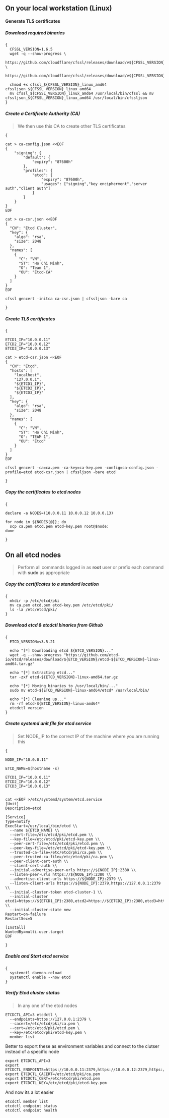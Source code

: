 
## On your local workstation (Linux)

#### Generate TLS certificates
##### Download required binaries
```
{
  CFSSL_VERSION=1.6.5
  wget -q --show-progress \
    https://github.com/cloudflare/cfssl/releases/download/v${CFSSL_VERSION}/cfssl_${CFSSL_VERSION}_linux_amd64 \
    https://github.com/cloudflare/cfssl/releases/download/v${CFSSL_VERSION}/cfssljson_${CFSSL_VERSION}_linux_amd64
  
  chmod +x cfssl_${CFSSL_VERSION}_linux_amd64 cfssljson_${CFSSL_VERSION}_linux_amd64
  mv cfssl_${CFSSL_VERSION}_linux_amd64 /usr/local/bin/cfssl && mv cfssljson_${CFSSL_VERSION}_linux_amd64 /usr/local/bin/cfssljson
}
```
##### Create a Certificate Authority (CA)
> We then use this CA to create other TLS certificates
```
{

cat > ca-config.json <<EOF
{
    "signing": {
        "default": {
            "expiry": "87600h"
        },
        "profiles": {
            "etcd": {
                "expiry": "87600h",
                "usages": ["signing","key encipherment","server auth","client auth"]
            }
        }
    }
}
EOF

cat > ca-csr.json <<EOF
{
  "CN": "Etcd Cluster",
  "key": {
    "algo": "rsa",
    "size": 2048
  },
  "names": [
    {
      "C": "VN",
      "ST": "Ho Chi Minh",
      "O": "Team 1",
      "OU": "Etcd-CA"
    }
  ]
}
EOF

cfssl gencert -initca ca-csr.json | cfssljson -bare ca

}
```
##### Create TLS certificates
```
{

ETCD1_IP="10.0.0.11"
ETCD2_IP="10.0.0.12"
ETCD3_IP="10.0.0.13"

cat > etcd-csr.json <<EOF
{
  "CN": "Etcd",
  "hosts": [
    "localhost",
    "127.0.0.1",
    "${ETCD1_IP}",
    "${ETCD2_IP}",
    "${ETCD3_IP}"
  ],
  "key": {
    "algo": "rsa",
    "size": 2048
  },
  "names": [
    {
      "C": "VN",
      "ST": "Ho Chi Minh",
      "O": "TEAM 1",
      "OU": "Etcd"
    }
  ]
}
EOF

cfssl gencert -ca=ca.pem -ca-key=ca-key.pem -config=ca-config.json -profile=etcd etcd-csr.json | cfssljson -bare etcd

}
```
##### Copy the certificates to etcd nodes
```
{

declare -a NODES=(10.0.0.11 10.0.0.12 10.0.0.13)

for node in ${NODES[@]}; do
  scp ca.pem etcd.pem etcd-key.pem root@$node: 
done

}
```

## On all etcd nodes

> Perform all commands logged in as **root** user or prefix each command with **sudo** as appropriate

##### Copy the certificates to a standard location
```
{
  mkdir -p /etc/etcd/pki
  mv ca.pem etcd.pem etcd-key.pem /etc/etcd/pki/
  ls -la /etc/etcd/pki/
}
```

##### Download etcd & etcdctl binaries from Github
```
{
  ETCD_VERSION=v3.5.21

  echo "[*] Downloading etcd ${ETCD_VERSION}..."
  wget -q --show-progress "https://github.com/etcd-io/etcd/releases/download/${ETCD_VERSION}/etcd-${ETCD_VERSION}-linux-amd64.tar.gz"

  echo "[*] Extracting etcd..."
  tar -zxf etcd-${ETCD_VERSION}-linux-amd64.tar.gz

  echo "[*] Moving binaries to /usr/local/bin/..."
  sudo mv etcd-${ETCD_VERSION}-linux-amd64/etcd* /usr/local/bin/

  echo "[*] Cleaning up..."
  rm -rf etcd-${ETCD_VERSION}-linux-amd64*
  etcdctl version
}
```

##### Create systemd unit file for etcd service
> Set NODE_IP to the correct IP of the machine where you are running this
```
{

NODE_IP="10.0.0.11"

ETCD_NAME=$(hostname -s)

ETCD1_IP="10.0.0.11"
ETCD2_IP="10.0.0.12"
ETCD3_IP="10.0.0.13"


cat <<EOF >/etc/systemd/system/etcd.service
[Unit]
Description=etcd

[Service]
Type=notify
ExecStart=/usr/local/bin/etcd \\
  --name ${ETCD_NAME} \\
  --cert-file=/etc/etcd/pki/etcd.pem \\
  --key-file=/etc/etcd/pki/etcd-key.pem \\
  --peer-cert-file=/etc/etcd/pki/etcd.pem \\
  --peer-key-file=/etc/etcd/pki/etcd-key.pem \\
  --trusted-ca-file=/etc/etcd/pki/ca.pem \\
  --peer-trusted-ca-file=/etc/etcd/pki/ca.pem \\
  --peer-client-cert-auth \\
  --client-cert-auth \\
  --initial-advertise-peer-urls https://${NODE_IP}:2380 \\
  --listen-peer-urls https://${NODE_IP}:2380 \\
  --advertise-client-urls https://${NODE_IP}:2379 \\
  --listen-client-urls https://${NODE_IP}:2379,https://127.0.0.1:2379 \\
  --initial-cluster-token etcd-cluster-1 \\
  --initial-cluster etcd1=https://${ETCD1_IP}:2380,etcd2=https://${ETCD2_IP}:2380,etcd3=https://${ETCD3_IP}:2380 \\
  --initial-cluster-state new
Restart=on-failure
RestartSec=5

[Install]
WantedBy=multi-user.target
EOF

}
```

##### Enable and Start etcd service
```
{
  systemctl daemon-reload
  systemctl enable --now etcd
}
```

##### Verify Etcd cluster status
> In any one of the etcd nodes
```
ETCDCTL_API=3 etcdctl \
  --endpoints=https://127.0.0.1:2379 \
  --cacert=/etc/etcd/pki/ca.pem \
  --cert=/etc/etcd/pki/etcd.pem \
  --key=/etc/etcd/pki/etcd-key.pem \
  member list
```
Better to export these as environment variables and connect to the clutser instead of a specific node
```
export ETCDCTL_API=3 
export ETCDCTL_ENDPOINTS=https://10.0.0.11:2379,https://10.0.0.12:2379,https://10.0.0.13:2379
export ETCDCTL_CACERT=/etc/etcd/pki/ca.pem
export ETCDCTL_CERT=/etc/etcd/pki/etcd.pem
export ETCDCTL_KEY=/etc/etcd/pki/etcd-key.pem
```
And now its a lot easier
```
etcdctl member list
etcdctl endpoint status
etcdctl endpoint health
```
